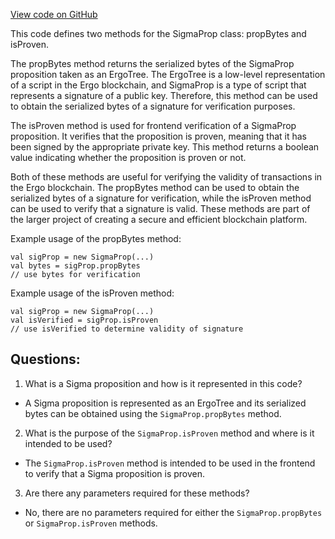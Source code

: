 [View code on GitHub](sigmastate-interpreterhttps://github.com/ScorexFoundation/sigmastate-interpreter/docs/spec/generated/SigmaProp_methods.tex)

This code defines two methods for the SigmaProp class: propBytes and isProven. 

The propBytes method returns the serialized bytes of the SigmaProp proposition taken as an ErgoTree. The ErgoTree is a low-level representation of a script in the Ergo blockchain, and SigmaProp is a type of script that represents a signature of a public key. Therefore, this method can be used to obtain the serialized bytes of a signature for verification purposes.

The isProven method is used for frontend verification of a SigmaProp proposition. It verifies that the proposition is proven, meaning that it has been signed by the appropriate private key. This method returns a boolean value indicating whether the proposition is proven or not.

Both of these methods are useful for verifying the validity of transactions in the Ergo blockchain. The propBytes method can be used to obtain the serialized bytes of a signature for verification, while the isProven method can be used to verify that a signature is valid. These methods are part of the larger project of creating a secure and efficient blockchain platform. 

Example usage of the propBytes method:

```
val sigProp = new SigmaProp(...)
val bytes = sigProp.propBytes
// use bytes for verification
```

Example usage of the isProven method:

```
val sigProp = new SigmaProp(...)
val isVerified = sigProp.isProven
// use isVerified to determine validity of signature
```
## Questions: 
 1. What is a Sigma proposition and how is it represented in this code?
- A Sigma proposition is represented as an ErgoTree and its serialized bytes can be obtained using the `SigmaProp.propBytes` method.

2. What is the purpose of the `SigmaProp.isProven` method and where is it intended to be used?
- The `SigmaProp.isProven` method is intended to be used in the frontend to verify that a Sigma proposition is proven.

3. Are there any parameters required for these methods?
- No, there are no parameters required for either the `SigmaProp.propBytes` or `SigmaProp.isProven` methods.